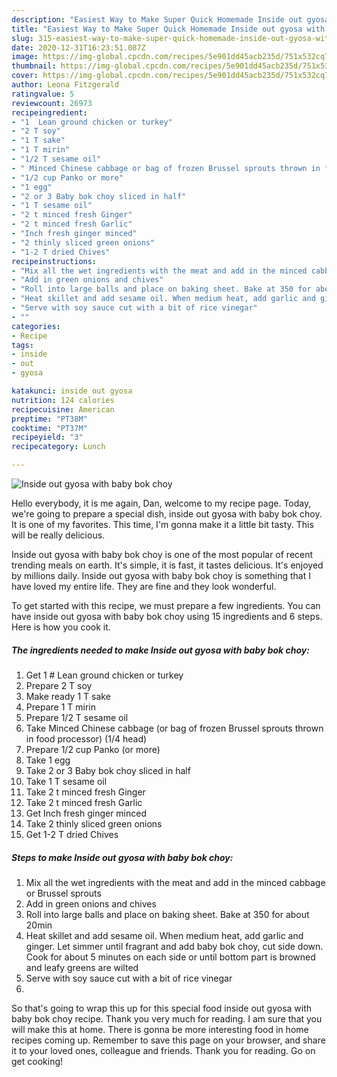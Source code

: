```yaml
---
description: "Easiest Way to Make Super Quick Homemade Inside out gyosa with baby bok choy"
title: "Easiest Way to Make Super Quick Homemade Inside out gyosa with baby bok choy"
slug: 315-easiest-way-to-make-super-quick-homemade-inside-out-gyosa-with-baby-bok-choy
date: 2020-12-31T16:23:51.087Z
image: https://img-global.cpcdn.com/recipes/5e901dd45acb235d/751x532cq70/inside-out-gyosa-with-baby-bok-choy-recipe-main-photo.jpg
thumbnail: https://img-global.cpcdn.com/recipes/5e901dd45acb235d/751x532cq70/inside-out-gyosa-with-baby-bok-choy-recipe-main-photo.jpg
cover: https://img-global.cpcdn.com/recipes/5e901dd45acb235d/751x532cq70/inside-out-gyosa-with-baby-bok-choy-recipe-main-photo.jpg
author: Leona Fitzgerald
ratingvalue: 5
reviewcount: 26973
recipeingredient:
- "1  Lean ground chicken or turkey"
- "2 T soy"
- "1 T sake"
- "1 T mirin"
- "1/2 T sesame oil"
- " Minced Chinese cabbage or bag of frozen Brussel sprouts thrown in food processor 14 head"
- "1/2 cup Panko or more"
- "1 egg"
- "2 or 3 Baby bok choy sliced in half"
- "1 T sesame oil"
- "2 t minced fresh Ginger"
- "2 t minced fresh Garlic"
- "Inch fresh ginger minced"
- "2 thinly sliced green onions"
- "1-2 T dried Chives"
recipeinstructions:
- "Mix all the wet ingredients with the meat and add in the minced cabbage or Brussel sprouts"
- "Add in green onions and chives"
- "Roll into large balls and place on baking sheet. Bake at 350 for about 20min"
- "Heat skillet and add sesame oil. When medium heat, add garlic and ginger. Let simmer until fragrant and add baby bok choy, cut side down.  Cook for about 5 minutes on each side or until bottom part is browned and leafy greens are wilted"
- "Serve with soy sauce cut with a bit of rice vinegar"
- ""
categories:
- Recipe
tags:
- inside
- out
- gyosa

katakunci: inside out gyosa 
nutrition: 124 calories
recipecuisine: American
preptime: "PT38M"
cooktime: "PT37M"
recipeyield: "3"
recipecategory: Lunch

---
```



![Inside out gyosa with baby bok choy](https://img-global.cpcdn.com/recipes/5e901dd45acb235d/751x532cq70/inside-out-gyosa-with-baby-bok-choy-recipe-main-photo.jpg)

Hello everybody, it is me again, Dan, welcome to my recipe page. Today, we're going to prepare a special dish, inside out gyosa with baby bok choy. It is one of my favorites. This time, I'm gonna make it a little bit tasty. This will be really delicious.

Inside out gyosa with baby bok choy is one of the most popular of recent trending meals on earth. It's simple, it is fast, it tastes delicious. It's enjoyed by millions daily. Inside out gyosa with baby bok choy is something that I have loved my entire life. They are fine and they look wonderful.




To get started with this recipe, we must prepare a few ingredients. You can have inside out gyosa with baby bok choy using 15 ingredients and 6 steps. Here is how you cook it.

<!--inarticleads1-->

##### The ingredients needed to make Inside out gyosa with baby bok choy:

1. Get 1 # Lean ground chicken or turkey
1. Prepare 2 T soy
1. Make ready 1 T sake
1. Prepare 1 T mirin
1. Prepare 1/2 T sesame oil
1. Take  Minced Chinese cabbage (or bag of frozen Brussel sprouts thrown in food processor) (1/4 head)
1. Prepare 1/2 cup Panko (or more)
1. Take 1 egg
1. Take 2 or 3 Baby bok choy sliced in half
1. Take 1 T sesame oil
1. Take 2 t minced fresh Ginger
1. Take 2 t minced fresh Garlic
1. Get Inch fresh ginger minced
1. Take 2 thinly sliced green onions
1. Get 1-2 T dried Chives




<!--inarticleads2-->

##### Steps to make Inside out gyosa with baby bok choy:

1. Mix all the wet ingredients with the meat and add in the minced cabbage or Brussel sprouts
1. Add in green onions and chives
1. Roll into large balls and place on baking sheet. Bake at 350 for about 20min
1. Heat skillet and add sesame oil. When medium heat, add garlic and ginger. Let simmer until fragrant and add baby bok choy, cut side down.  Cook for about 5 minutes on each side or until bottom part is browned and leafy greens are wilted
1. Serve with soy sauce cut with a bit of rice vinegar
1. 




So that's going to wrap this up for this special food inside out gyosa with baby bok choy recipe. Thank you very much for reading. I am sure that you will make this at home. There is gonna be more interesting food in home recipes coming up. Remember to save this page on your browser, and share it to your loved ones, colleague and friends. Thank you for reading. Go on get cooking!
